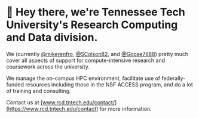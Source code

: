 # :wave: Hey there, we're Tennessee Tech University's Research Computing and Data division.

We (currently [@mikerenfro](https://github.com/mikerenfro/), [@SColson82](https://github.com/SColson82/), and [@Goose7888](https://github.com/Goose7888/)) pretty much cover all aspects of support for compute-intensive research and coursework across the university.

We manage the on-campus HPC environment, facilitate use of federally-funded resources including those in the NSF ACCESS program, and do a lot of training and consulting.

Contact us at [www.rcd.tntech.edu/contact/](https://www.rcd.tntech.edu/contact) for more information.